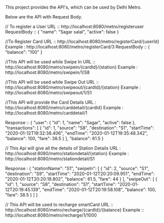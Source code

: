 This project provides the API's, which can be used by Delhi Metro.

Below are the API with Request Body.



// To register a User
URL :: http://localhost:8080/metro/registeruser
RequestBody :: 
{
        "name": "Sagar salal",
        "active": false
}

//To Register Card
URL :: http://localhost:8080/metro/registerCard/{userId}
Example : http://localhost:8080/metro/registerCard/3
RequestBody :: 
{
        "balance": "100"
}


//This API will be used while Swipe In
URL ::  http://localhost:8080/metro/swipein/{cardId}/{station}
Example : http://localhost:8080/metro/swipein/1/S8

//This API will be used while Swipe Out
URL :: http://localhost:8080/metro/swipeout/{cardId}/{station}
Example : http://localhost:8080/metro/swipeout/1/S1

//This API will provide the Card Details
URL : http://localhost:8080/metro/carddetail/{cardId}
Example : http://localhost:8080/metro/carddetail/1

Response :: 
{
    "user": {
        "id": 1,
        "name": "Sagar",
        "active": false
    },
    "transactions": [
        {
            "id": 1,
            "source": "S8",
            "destination": "S1",
            "startTime": "2020-01-12T19:32:38.406",
            "endTime": "2020-01-12T19:35:48.342",
            "balance": 100,
            "fare": 38.5
        }
    ],
    "balance": 61.5
}

// This Api will give all the details of Station Details
URL : http://localhost:8080/metro/stationdetail/{station}
Example : http://localhost:8080/metro/stationdetail/S1

Response : 
{
    "stationName": "S1",
    "swipeIn": [
        {
            "id": 2,
            "source": "S1",
            "destination": "S9",
            "startTime": "2020-01-12T20:20:09.951",
            "endTime": "2020-01-12T20:20:18.802",
            "balance": 61.5,
            "fare": 44
        }
    ],
    "swipeOut": [
        {
            "id": 1,
            "source": "S8",
            "destination": "S1",
            "startTime": "2020-01-12T20:19:45.139",
            "endTime": "2020-01-12T20:19:58.108",
            "balance": 100,
            "fare": 38.5
        }
    ]
}

// This API will be used to recharge smartCard
URL :: http://localhost:8080/metro/recharge/{cardId}/{balance}
Example :: http://localhost:8080/metro/recharge/1/1000


